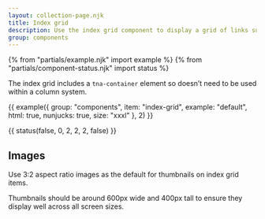 ```yaml
---
layout: collection-page.njk
title: Index grid
description: Use the index grid component to display a grid of links such as displaying a list of all child pages in a hierarchy.
group: components
---
```


{% from "partials/example.njk" import example %}
{% from "partials/component-status.njk" import status %}

The index grid includes a `tna-container` element so doesn’t need to be used within a column system.

{{ example({ group: "components", item: "index-grid", example: "default", html: true, nunjucks: true, size: "xxxl" }, 2) }}

{{ status(false, 0, 2, 2, 2, false) }}

## Images

Use 3:2 aspect ratio images as the default for thumbnails on index grid items.

Thumbnails should be around 600px wide and 400px tall to ensure they display well across all screen sizes.
